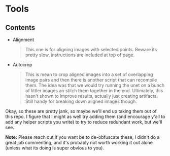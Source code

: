 # Tools

## Contents
+ Alignment
  > This one is for aligning images with selected points. Beware its pretty slow, instructions are included at top of page.
+ Autocrop
  > This is mean to crop aligned images into a set of overlapping image pairs and then there is another script that can recompile them. The idea was that we would try running the unet on a bunch of littler images an stitch them together in the end. Ultimately, this hasn't shown to improve results, actually just creating artifacts. Still handy for breaking down aligned images though.

Okay, so these are pretty jank, so maybe we'll end up taking them out of this repo. I figure that I might as well try adding them (and encourage y'all to add any helper scripts you write) to try to reduce redundant work, but we'll see. 

**Note:** Please reach out if you want be to de-obfuscate these, I didn't do a great job commenting, and it's probably not worth working it out alone (unless what its doing is super obvious to you).
